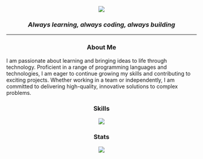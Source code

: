 <p align="center"> <img src="https://capsule-render.vercel.app/api?type=waving&height=200&color=gradient&text=Maslin%20Farrell&reversal=true&textBg=false&fontSize=60"> </p>
<h3 align="center"><i>Always learning, always coding, always building</i></h3>
<hr>
<h3 align="center">About Me</h3>
<p>I am passionate about learning and bringing ideas to life through technology. Proficient in a range of programming languages and technologies, I am eager to continue growing my skills and contributing to exciting projects. Whether working in a team or independently, I am committed to delivering high-quality, innovative solutions to complex problems.</p>

<h3 align="center">Skills</h3>
<p align="center">
	<img src="https://skillicons.dev/icons?i=js,java,cpp,python,nodejs,react,vue,mysql,spring,git" />
</p>

<h3 align="center">Stats</h3>
<p align="center"> <img src="https://github-readme-stats-maslindc2.vercel.app/api?username=maslindc2&show_icons=true&theme=rose_pine&count_private=true"> </p>
